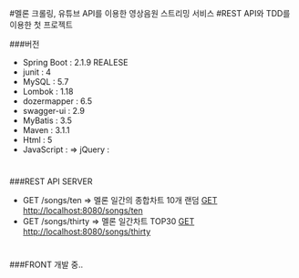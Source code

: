 #멜론 크롤링, 유튜브 API를 이용한 영상음원 스트리밍 서비스 
#REST API와 TDD를 이용한 첫 프로젝트

###버전
- Spring Boot : 2.1.9 REALESE
- junit : 4
- MySQL : 5.7
- Lombok : 1.18
- dozermapper : 6.5
- swagger-ui : 2.9
- MyBatis : 3.5
- Maven : 3.1.1
- Html : 5
- JavaScript :
  => jQuery :
#
###REST API SERVER
- GET /songs/ten => 멜론 일간의 종합차트 10개 랜덤 [GET http://localhost:8080/songs/ten](http://localhost:8080/songs)
- GET /songs/thirty => 멜론 일간차트 TOP30 [GET http://localhost:8080/songs/thirty](http://localhost:8080/songs) 
#

###FRONT
개발 중..
#


